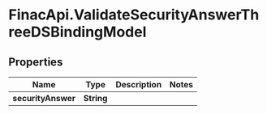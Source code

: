 # FinacApi.ValidateSecurityAnswerThreeDSBindingModel

## Properties
Name | Type | Description | Notes
------------ | ------------- | ------------- | -------------
**securityAnswer** | **String** |  | 
